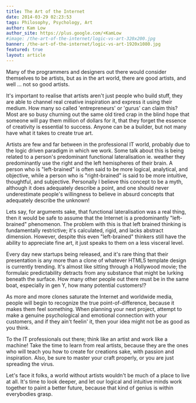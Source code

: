 ```yaml
---
title: The Art of the Internet
date: 2014-03-29 02:23:53
tags: Philosophy, Psychology, Art
author: Kam Low
author_site: https://plus.google.com/+KamLow
#image: /the-art-of-the-internet/logic-vs-art-320x200.jpg
banner: /the-art-of-the-internet/logic-vs-art-1920x1080.jpg
featured: true
layout: article
---
```


Many of the programmers and designers out there would consider themselves to be artists, but as in the art world, there are good artists, and well ... not so good artists.

It's important to realise that artists aren't just people who build stuff, they are able to channel real creative inspiration and express it using their medium. How many so called 'entrepreneurs' or 'gurus' can claim this? Most are so busy churning out the same old tired crap in the blind hope that someone will pay them million of dollars for it, that they forget the essence of creativity is essential to success. Anyone can be a builder, but not many have what it takes to create true art.

Artists are few and far between in the professional IT world, probably due to the logic driven paradigm in which we work. Some talk about this is being related to a person's predominant functional lateralisation ie. weather they predominantly use the right and the left hemispheres of their brain. A person who is "left-brained" is often said to be more logical, analytical, and objective, while a person who is "right-brained" is said to be more intuitive, thoughtful, and subjective. Personally I believe this concept to be a myth, although it does adequately describe a point, and one should never underestimate people's willingness to believe in absurd concepts that adequately describe the unknown!

Lets say, for arguments sake, that functional lateralisation was a real thing, then it would be safe to assume that the Internet is a predominantly "left-brained" phenomenon. The problem with this is that left brained thinking is fundamentally restrictive; it's calculated, rigid, and lacks abstract dimension. However, despite this even "left-brained" thinkers still have the ability to appreciate fine art, it just speaks to them on a less visceral level. 
<!-- where the source of it may not be grasped as the visceral connection has been lost.compliment each other
, in fact this kind of genius thats within all of our grasp.  -->

Every day new startups being released, and it's rare thing that their presentation is any more than a clone of whatever HTML5 template design is currently trending. It's almost like sitting through a Hollywood movie; the formulaic predictability detracts from any substance that might be lurking beneath the surface. How many other people out there must be in the same boat, especially in gen Y, how many potential customers!? 

As more and more clones saturate the Internet and worldwide media, people will begin to recognize the true point-of-difference, because it makes them feel something. When planning your next project, attempt to make a genuine psychological and emotional connection with your customers, and if they ain't feelin' it, then your idea might not be as good as you think.

To the IT professionals out there; think like an artist and work like a machine! Take the time to learn from real artists, because they are the ones who will teach you how to create for creations sake, with passion and inspiration. Also, be sure to master your craft properly, or you are just spreading the virus.

Let's face it folks, a world without artists wouldn't be much of a place to live at all. It's time to look deeper, and let our logical and intuitive minds work together to paint a better future, because that kind of genius is within everybodies grasp.

<!--
, and that's no kind of success
To all IT professionals out there, take the time to thoroughly master your trade before expecting success, and don't forget to mingle with real artists because they will teach you to create with passion and inspiration. Think like an artist and work like a machine!
-->

